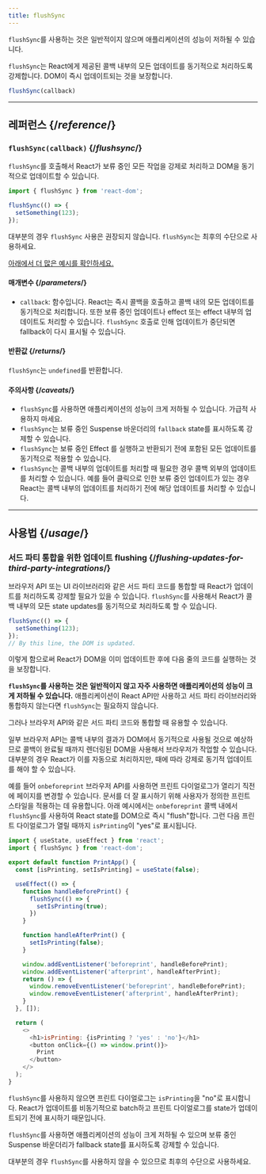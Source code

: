```yaml
---
title: flushSync
---
```


<Pitfall>

`flushSync`를 사용하는 것은 일반적이지 않으며 애플리케이션의 성능이 저하될 수 있습니다.

</Pitfall>

<Intro>

`flushSync`는 React에게 제공된 콜백 내부의 모든 업데이트를 동기적으로 처리하도록 강제합니다. DOM이 즉시 업데이트되는 것을 보장합니다.

```js
flushSync(callback)
```

</Intro>

<InlineToc />

---

## 레퍼런스 {/*reference*/}

### `flushSync(callback)` {/*flushsync*/}

`flushSync`를 호출해서 React가 보류 중인 모든 작업을 강제로 처리하고 DOM을 동기적으로 업데이트할 수 있습니다.

```js
import { flushSync } from 'react-dom';

flushSync(() => {
  setSomething(123);
});
```

대부분의 경우 `flushSync` 사용은 권장되지 않습니다. `flushSync`는 최후의 수단으로 사용하세요.

[아래에서 더 많은 예시를 확인하세요.](#usage)

#### 매개변수 {/*parameters*/}

* `callback`: 함수입니다. React는 즉시 콜백을 호출하고 콜백 내의 모든 업데이트를 동기적으로 처리합니다. 또한 보류 중인 업데이트나 effect 또는 effect 내부의 업데이트도 처리할 수 있습니다. `flushSync` 호출로 인해 업데이트가 중단되면 fallback이 다시 표시될 수 있습니다.

#### 반환값 {/*returns*/}

`flushSync`는 `undefined`를 반환합니다.

#### 주의사항 {/*caveats*/}

* `flushSync`를 사용하면 애플리케이션의 성능이 크게 저하될 수 있습니다. 가급적 사용하지 마세요.
* `flushSync`는 보류 중인 Suspense 바운더리의 `fallback` state를 표시하도록 강제할 수 있습니다.
* `flushSync`는 보류 중인 Effect 를 실행하고 반환되기 전에 포함된 모든 업데이트를 동기적으로 적용할 수 있습니다.
* `flushSync`는 콜백 내부의 업데이트를 처리할 때 필요한 경우 콜백 외부의 업데이트를 처리할 수 있습니다. 예를 들어 클릭으로 인한 보류 중인 업데이트가 있는 경우 React는 콜백 내부의 업데이트를 처리하기 전에 해당 업데이트를 처리할 수 있습니다.

---

## 사용법 {/*usage*/}

### 서드 파티 통합을 위한 업데이트 flushing {/*flushing-updates-for-third-party-integrations*/}

브라우저 API 또는 UI 라이브러리와 같은 서드 파티 코드를 통합할 때 React가 업데이트를 처리하도록 강제할 필요가 있을 수 있습니다. `flushSync`를 사용해서 React가 콜백 내부의 모든 <CodeStep step={1}>state updates</CodeStep>를 동기적으로 처리하도록 할 수 있습니다. 

```js [[1, 2, "setSomething(123)"]]
flushSync(() => {
  setSomething(123);
});
// By this line, the DOM is updated.
```

이렇게 함으로써 React가 DOM을 이미 업데이트한 후에 다음 줄의 코드를 실행하는 것을 보장합니다.

**`flushSync`를 사용하는 것은 일반적이지 않고 자주 사용하면 애플리케이션의 성능이 크게 저하될 수 있습니다.** 애플리케이션이 React API만 사용하고 서드 파티 라이브러리와 통합하지 않는다면 `flushSync`는 필요하지 않습니다.

그러나 브라우저 API와 같은 서드 파티 코드와 통합할 때 유용할 수 있습니다.

일부 브라우저 API는 콜백 내부의 결과가 DOM에서 동기적으로 사용될 것으로 예상하므로 콜백이 완료될 때까지 렌더링된 DOM을 사용해서 브라우저가 작업할 수 있습니다. 대부분의 경우 React가 이를 자동으로 처리하지만, 때에 따라 강제로 동기적 업데이트를 해야 할 수 있습니다.

예를 들어 `onbeforeprint` 브라우저 API를 사용하면 프린트 다이얼로그가 열리기 직전에 페이지를 변경할 수 있습니다. 문서를 더 잘 표시하기 위해 사용자가 정의한 프린트 스타일을 적용하는 데 유용합니다. 아래 예시에서는 `onbeforeprint` 콜백 내에서 `flushSync`를 사용하여 React state를 DOM으로 즉시 "flush"합니다. 그런 다음 프린트 다이얼로그가 열릴 때까지 `isPrinting`이 "yes"로 표시됩니다.

<Sandpack>

```js src/App.js active
import { useState, useEffect } from 'react';
import { flushSync } from 'react-dom';

export default function PrintApp() {
  const [isPrinting, setIsPrinting] = useState(false);

  useEffect(() => {
    function handleBeforePrint() {
      flushSync(() => {
        setIsPrinting(true);
      })
    }

    function handleAfterPrint() {
      setIsPrinting(false);
    }

    window.addEventListener('beforeprint', handleBeforePrint);
    window.addEventListener('afterprint', handleAfterPrint);
    return () => {
      window.removeEventListener('beforeprint', handleBeforePrint);
      window.removeEventListener('afterprint', handleAfterPrint);
    }
  }, []);

  return (
    <>
      <h1>isPrinting: {isPrinting ? 'yes' : 'no'}</h1>
      <button onClick={() => window.print()}>
        Print
      </button>
    </>
  );
}
```

</Sandpack>

`flushSync`를 사용하지 않으면 프린트 다이얼로그는 `isPrinting`을 "no"로 표시합니다. React가 업데이트를 비동기적으로 batch하고 프린트 다이얼로그를 state가 업데이트되기 전에 표시하기 때문입니다.

<Pitfall>

`flushSync`를 사용하면 애플리케이션의 성능이 크게 저하될 수 있으며 보류 중인 Suspense 바운더리가 fallback state를 표시하도록 강제할 수 있습니다.

대부분의 경우 `flushSync`를 사용하지 않을 수 있으므로 최후의 수단으로 사용하세요.

</Pitfall>

